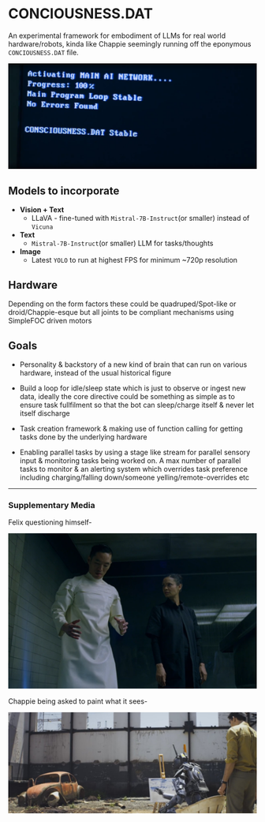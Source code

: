# CONCIOUSNESS.DAT

An experimental framework for embodiment of LLMs for real world hardware/robots, kinda like Chappie seemingly running off the eponymous ```CONCIOUSNESS.DAT``` file.

<img src="CONCIOUSNESS.DAT.png" width="750px">

## Models to incorporate

* __Vision + Text__
    *  LLaVA - fine-tuned with ```Mistral-7B-Instruct```(or smaller) instead of ```Vicuna```
* __Text__
    * ```Mistral-7B-Instruct```(or smaller) LLM for tasks/thoughts
* __Image__
    * Latest ```YOLO``` to run at highest FPS for minimum ~720p resolution 

## Hardware

Depending on the form factors these could be quadruped/Spot-like or droid/Chappie-esque but all joints to be compliant mechanisms using SimpleFOC driven motors

## Goals

* Personality & backstory of a new kind of brain that can run on various hardware, instead of the usual historical figure 
  
* Build a loop for idle/sleep state which is just to observe or ingest new data, ideally the core directive could be something as simple as to ensure task fullfilment so that the bot can sleep/charge itself & never let itself discharge

* Task creation framework & making use of function calling for getting tasks done by the underlying hardware
  
* Enabling parallel tasks by using a stage like stream for parallel sensory input & monitoring tasks being worked on. A max number of parallel tasks to monitor & an alerting system which overrides task preference including charging/falling down/someone yelling/remote-overrides etc

  
<hr>

### Supplementary Media
Felix questioning himself-

<img src="felix-self-doubt.png" width="750px">

Chappie being asked to paint what it sees-

<img src="chappie-painting.jpg" width="750px">
